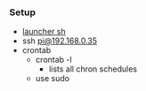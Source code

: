 
### Setup

- [launcher sh](Canvas/PI/launcher.sh)
- ssh pi@192.168.0.35
- crontab
  - crontab -l
    - lists all chron schedules
  - use sudo